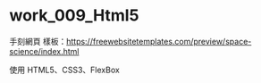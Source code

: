 # work_009_Html5

手刻網頁
樣板：https://freewebsitetemplates.com/preview/space-science/index.html

使用 HTML5、CSS3、FlexBox    
